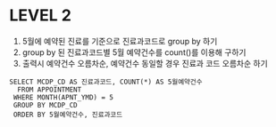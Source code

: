 # LEVEL 2
1. 5월에 예약된 진료를 기준으로 진료과코드로 group by 하기
2. group by 된 진료과코드별 5월 예약건수를 count()를 이용해 구하기
3. 출력시 예약건수 오름차순, 예약건수 동일할 경우 진료과 코드 오름차순 하기


```mysql
SELECT MCDP_CD AS 진료과코드, COUNT(*) AS 5월예약건수
  FROM APPOINTMENT
 WHERE MONTH(APNT_YMD) = 5
 GROUP BY MCDP_CD
 ORDER BY 5월예약건수, 진료과코드
 ```
